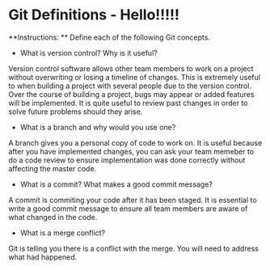 # Git Definitions - Hello!!!!!

**Instructions: ** Define each of the following Git concepts.


* What is version control?  Why is it useful?

Version control software allows other team members to work on a project without overwriting or losing a timeline of changes. This is extremely useful to when building a project with several people due to the version control. Over the course of building a project, bugs may appear or added features will be implemented. It is quite useful to review past changes in order to solve future problems should they arise. 

* What is a branch and why would you use one?

A branch gives you a personal copy of code to work on. It is useful because after you have implemented changes, you can ask your team memeber to do a code review to ensure implementation was done correctly without affecting the master code. 

* What is a commit? What makes a good commit message?

A commit is commiting your code after it has been staged. It is essential to write a good commit message to ensure all team members are aware of what changed in the code. 

* What is a merge conflict?

Git is telling you there is a conflict with the merge. You will need to address what had happened. 

